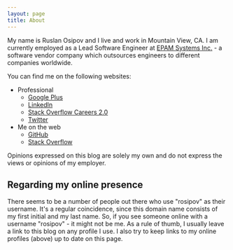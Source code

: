 ```yaml
---
layout: page
title: About
---
```


My name is Ruslan Osipov and I live and work in Mountain View, CA. I am currently employed as a Lead Software Engineer at [EPAM Systems Inc.](http://epam.com) - a software vendor company which outsources engineers to different companies worldwide.

You can find me on the following websites:

* Professional
  * [Google Plus](https://google.com/+ruslanosipov)
  * [LinkedIn](http://www.linkedin.com/in/ruslanosipov)
  * [Stack Overflow Careers 2.0](http://careers.stackoverflow.com/ruslanosipov)
  * [Twitter](https://twitter.com/antistatuquo)
* Me on the web
  * [GitHub](https://github.com/ruslanosipov)
  * [Stack Overflow](http://stackoverflow.com/users/2578489/rosipov)

Opinions expressed on this blog are solely my own and do not express the views or opinions of my employer.

## Regarding my online presence

There seems to be a number of people out there who use "rosipov" as their username. It's a regular coincidence, since this domain name consists of my first initial and my last name. So, if you see someone online with a username "rosipov" - it might not be me. As a rule of thumb, I usually leave a link to this blog on any profile I use. I also try to keep links to my online profiles (above) up to date on this page.
